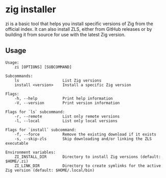 # zig installer

zi is a basic tool that helps you install specific versions of Zig from the official index.
It can also install ZLS, either from GitHub releases or by building it from source for use with the latest Zig version.

## Usage

```
Usage:
    zi [OPTIONS] [SUBCOMMAND]

Subcommands:
    ls                   List Zig versions
    install <version>    Install a specific Zig version

Flags:
    -h, --help           Print help information
    -V, --version        Print version information

Flags for `ls` subcommand:
    -r, --remote         List only remote versions
    -l, --local          List only local versions

Flags for `install` subcommand:
    -f, --force          Remove the existing download if it exists
    -s, --skip-zls       Skip downloading and/or linking the ZLS executable

Environment variables:
    ZI_INSTALL_DIR       Directory to install Zig versions (default: $HOME/.zi)
    ZI_LINK_DIR          Directory to create symlinks for the active Zig version (default: $HOME/.local/bin)
```


